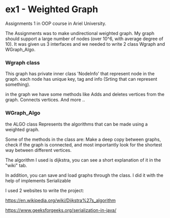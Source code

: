 # ex1 - Weighted Graph
Assignments 1 in OOP course in Ariel University. 

The Assignments was to make undirectional weighted graph.  My graph should support a large number of nodes (over 10^6, with average degree of 10).
It was given us 3 interfaces and we needed to write 2 class Wgraph and WGraph_Algo.


### Wgraph  class 
 This graph has private inner class 'NodeInfo' that represent node in the graph. each node has unique key, tag and info (Srting that can represent something). 
 
  in the graph we have some methods like Adds and deletes vertices from the graph.
                                         Connects vertices. And more ..
  
  ### WGraph_Algo
  the ALGO class Represents the algorithms that can be made using a weighted graph.
                 
 Some of the methods in the class are:
 Make a deep copy between graphs, check if the graph is connected, and most importantly look for the shortest way between different vertices.
 
 The algorithm I used is dijkstra, you can see a short explanation of it in the "wiki" tab.
 
 In addition, you can save and load graphs through the class.
 I did it with the help of implements Serializable

I used 2 websites to write the project:

https://en.wikipedia.org/wiki/Dijkstra%27s_algorithm

https://www.geeksforgeeks.org/serialization-in-java/
